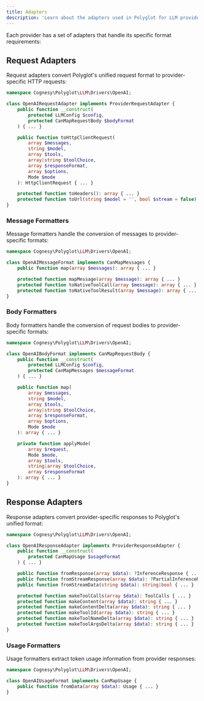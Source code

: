 ```yaml
---
title: Adapters
description: 'Learn about the adapters used in Polyglot for LLM providers.'
---
```


Each provider has a set of adapters that handle its specific format requirements:


## Request Adapters

Request adapters convert Polyglot's unified request format to provider-specific HTTP requests:

```php
namespace Cognesy\Polyglot\LLM\Drivers\OpenAI;

class OpenAIRequestAdapter implements ProviderRequestAdapter {
    public function __construct(
        protected LLMConfig $config,
        protected CanMapRequestBody $bodyFormat
    ) { ... }

    public function toHttpClientRequest(
        array $messages,
        string $model,
        array $tools,
        array|string $toolChoice,
        array $responseFormat,
        array $options,
        Mode $mode
    ): HttpClientRequest { ... }

    protected function toHeaders(): array { ... }
    protected function toUrl(string $model = '', bool $stream = false): string { ... }
}
```

### Message Formatters

Message formatters handle the conversion of messages to provider-specific formats:

```php
namespace Cognesy\Polyglot\LLM\Drivers\OpenAI;

class OpenAIMessageFormat implements CanMapMessages {
    public function map(array $messages): array { ... }

    protected function mapMessage(array $message): array { ... }
    protected function toNativeToolCall(array $message): array { ... }
    protected function toNativeToolResult(array $message): array { ... }
}
```


### Body Formatters

Body formatters handle the conversion of request bodies to provider-specific formats:

```php
namespace Cognesy\Polyglot\LLM\Drivers\OpenAI;

class OpenAIBodyFormat implements CanMapRequestBody {
    public function __construct(
        protected LLMConfig $config,
        protected CanMapMessages $messageFormat
    ) { ... }

    public function map(
        array $messages,
        string $model,
        array $tools,
        array|string $toolChoice,
        array $responseFormat,
        array $options,
        Mode $mode
    ): array { ... }

    private function applyMode(
        array $request,
        Mode $mode,
        array $tools,
        string|array $toolChoice,
        array $responseFormat
    ): array { ... }
}
```


## Response Adapters

Response adapters convert provider-specific responses to Polyglot's unified format:

```php
namespace Cognesy\Polyglot\LLM\Drivers\OpenAI;

class OpenAIResponseAdapter implements ProviderResponseAdapter {
    public function __construct(
        protected CanMapUsage $usageFormat
    ) { ... }

    public function fromResponse(array $data): ?InferenceResponse { ... }
    public function fromStreamResponse(array $data): ?PartialInferenceResponse { ... }
    public function fromStreamData(string $data): string|bool { ... }

    protected function makeToolCalls(array $data): ToolCalls { ... }
    protected function makeContent(array $data): string { ... }
    protected function makeContentDelta(array $data): string { ... }
    protected function makeToolId(array $data): string { ... }
    protected function makeToolNameDelta(array $data): string { ... }
    protected function makeToolArgsDelta(array $data): string { ... }
}
```



### Usage Formatters

Usage formatters extract token usage information from provider responses:

```php
namespace Cognesy\Polyglot\LLM\Drivers\OpenAI;

class OpenAIUsageFormat implements CanMapUsage {
    public function fromData(array $data): Usage { ... }
}
```



